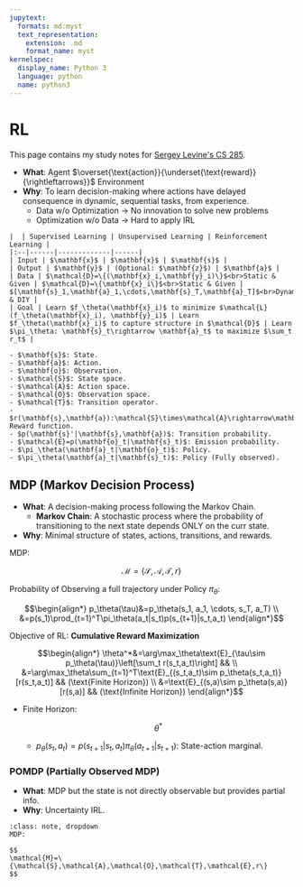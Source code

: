 ```yaml
---
jupytext:
  formats: md:myst
  text_representation:
    extension: .md
    format_name: myst
kernelspec:
  display_name: Python 3
  language: python
  name: python3
---
```

# RL
This page contains my study notes for [Sergey Levine's CS 285](https://rail.eecs.berkeley.edu/deeprlcourse/).

- **What**: Agent $\overset{\text{action}}{\underset{\text{reward}}{\rightleftarrows}}$ Environment
- **Why**: To learn decision-making where actions have delayed consequence in dynamic, sequential tasks, from experience.
    - Data w/o Optimization $\rightarrow$ No innovation to solve new problems
    - Optimization w/o Data $\rightarrow$ Hard to apply IRL

```{dropdown} Table: 3 Learning Types
|  | Supervised Learning | Unsupervised Learning | Reinforcement Learning |
|:--|------|-------------|------|
| Input | $\mathbf{x}$ | $\mathbf{x}$ | $\mathbf{s}$ |
| Output | $\mathbf{y}$ | (Optional: $\mathbf{z}$) | $\mathbf{a}$ |
| Data | $\mathcal{D}=\{(\mathbf{x}_i,\mathbf{y}_i)\}$<br>Static & Given | $\mathcal{D}=\{\mathbf{x}_i\}$<br>Static & Given | $[\mathbf{s}_1,\mathbf{a}_1,\cdots,\mathbf{s}_T,\mathbf{a}_T]$<br>Dynamic & DIY |
| Goal | Learn $f_\theta(\mathbf{x}_i)$ to minimize $\mathcal{L}(f_\theta(\mathbf{x}_i), \mathbf{y}_i)$ | Learn $f_\theta(\mathbf{x}_i)$ to capture structure in $\mathcal{D}$ | Learn $\pi_\theta: \mathbf{s}_t\rightarrow \mathbf{a}_t$ to maximize $\sum_t r_t$ |
```

```{dropdown} Notations
- $\mathbf{s}$: State.
- $\mathbf{a}$: Action.
- $\mathbf{o}$: Observation.
- $\mathcal{S}$: State space.
- $\mathcal{A}$: Action space.
- $\mathcal{O}$: Observation space.
- $\mathcal{T}$: Transition operator.
- $r(\mathbf{s},\mathbf{a}):\mathcal{S}\times\mathcal{A}\rightarrow\mathbb{R}$: Reward function.
- $p(\mathbf{s}'|\mathbf{s},\mathbf{a})$: Transition probability.
- $\mathcal{E}=p(\mathbf{o}_t|\mathbf{s}_t)$: Emission probability.
- $\pi_\theta(\mathbf{a}_t|\mathbf{o}_t)$: Policy.
- $\pi_\theta(\mathbf{a}_t|\mathbf{s}_t)$: Policy (Fully observed).
```

## MDP (Markov Decision Process)
- **What**: A decision-making process following the Markov Chain.
    - **Markov Chain**: A stochastic process where the probability of transitioning to the next state depends ONLY on the curr state.
- **Why**: Minimal structure of states, actions, transitions, and rewards.

<!-- ```{admonition} Math
:class: note, dropdown -->
MDP:

$$
\mathcal{M}=\{\mathcal{S},\mathcal{A},\mathcal{T},r\}
$$

Probability of Observing a full trajectory under Policy $\pi_\theta$:

$$\begin{align*}
p_\theta(\tau)&=p_\theta(s_1, a_1, \cdots, s_T, a_T) \\
&=p(s_1)\prod_{t=1}^T\pi_\theta(a_t|s_t)p(s_{t+1}|s_t,a_t)
\end{align*}$$

Objective of RL: **Cumulative Reward Maximization**

$$\begin{align*}
\theta^*&=\arg\max_\theta\text{E}_{\tau\sim p_\theta(\tau)}\left[\sum_t r(s_t,a_t)\right] && \\
&=\arg\max_\theta\sum_{t=1}^T\text{E}_{(s_t,a_t)\sim p_\theta(s_t,a_t)}[r(s_t,a_t)] && (\text{Finite Horizon}) \\
&=\text{E}_{(s,a)\sim p_\theta(s,a)}[r(s,a)] && (\text{Infinite Horizon})
\end{align*}$$

- Finite Horizon:

    $$
    \theta^*
    $$
    - $p_\theta(s_t,a_t)=p(s_{t+1}|s_t,a_t)\pi_\theta(a_{t+1}|s_{t+1})$: State-action marginal.

<!-- ``` -->

### POMDP (Partially Observed MDP)
- **What**: MDP but the state is not directly observable but provides partial info.
- **Why**: Uncertainty IRL.

```{admonition} Math
:class: note, dropdown
MDP:

$$
\mathcal{M}=\{\mathcal{S},\mathcal{A},\mathcal{O},\mathcal{T},\mathcal{E},r\}
$$
```